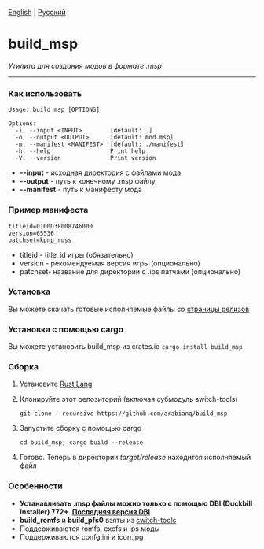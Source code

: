 [English](README.md) | [Русский](README.ru.md)

# build_msp
_Утилита для создания модов в формате .msp_

---

### Как использовать
```
Usage: build_msp [OPTIONS]

Options:
  -i, --input <INPUT>        [default: .]
  -o, --output <OUTPUT>      [default: mod.msp]
  -m, --manifest <MANIFEST>  [default: ./manifest]
  -h, --help                 Print help
  -V, --version              Print version

```
- **--input** - исходная директория с файлами мода
- **--output** - путь к конечному .msp файлу
- **--manifest** - путь к манифесту мода

### Пример манифеста
```
titleid=0100D3F008746000
version=65536
patchset=kpnp_russ
```
- titleid - title_id игры (обязательно)
- version - рекомендуемая версия игры (опционально)
- patchset- название для директории с .ips патчами (опционально)

### Установка
Вы можете скачать готовые исполняемые файлы со [страницы релизов](https://github.com/arabianq/build_msp/releases)

### Установка с помощью cargo
Вы можете установить build_msp из crates.io
```cargo install build_msp```

### Сборка
1. Установите [Rust Lang](https://www.rust-lang.org/tools/install)
2. Клонируйте этот репозиторий (включая субмодуль switch-tools)

   ```git clone --recursive https://github.com/arabianq/build_msp```
3. Запустите сборку с помощью cargo

   ```cd build_msp; cargo build --release```
4. Готово. Теперь в директории _target/release_ находится исполняемый файл

### Особенности
- **Устанавливать .msp файлы можно только с помощью DBI (Duckbill Installer) 772+. [Последняя версия DBI](https://dbi.ultranx.ru/assets/dbi_ru.zip)**
- **build_romfs** и **build_pfs0** взяты из [switch-tools](https://github.com/switchbrew/switch-tools)
- Поддерживаются romfs, exefs и ips моды
- Поддерживаются confg.ini и icon.jpg